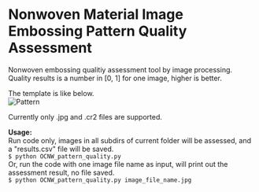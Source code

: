 # Nonwoven Material Image Embossing Pattern Quality Assessment

Nonwoven embossing qualitiy assessment tool by image processing. Quality results is a number in [0, 1] for one image, higher is better. 

The template is like below. <br>
![Pattern](https://github.com/lifengzhao/nonwoven_image_pattern_quality/blob/main/template_thicken4.png 'pattern')

Currently only .jpg and .cr2 files are supported.


**Usage:**<br>
Run code only, images in all subdirs of current folder will be assessed, and a "results.csv" file will be saved.<br>
    `$ python OCNW_pattern_quality.py`<br>
Or, run the code with one image file name as input, will print out the assessment result, no file saved. <br>
    `$ python OCNW_pattern_quality.py image_file_name.jpg`
